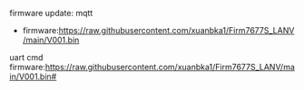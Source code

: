 firmware update: mqtt
-  firmware:https://raw.githubusercontent.com/xuanbka1/Firm7677S_LANV/main/V001.bin

uart cmd
firmware:https://raw.githubusercontent.com/xuanbka1/Firm7677S_LANV/main/V001.bin#
